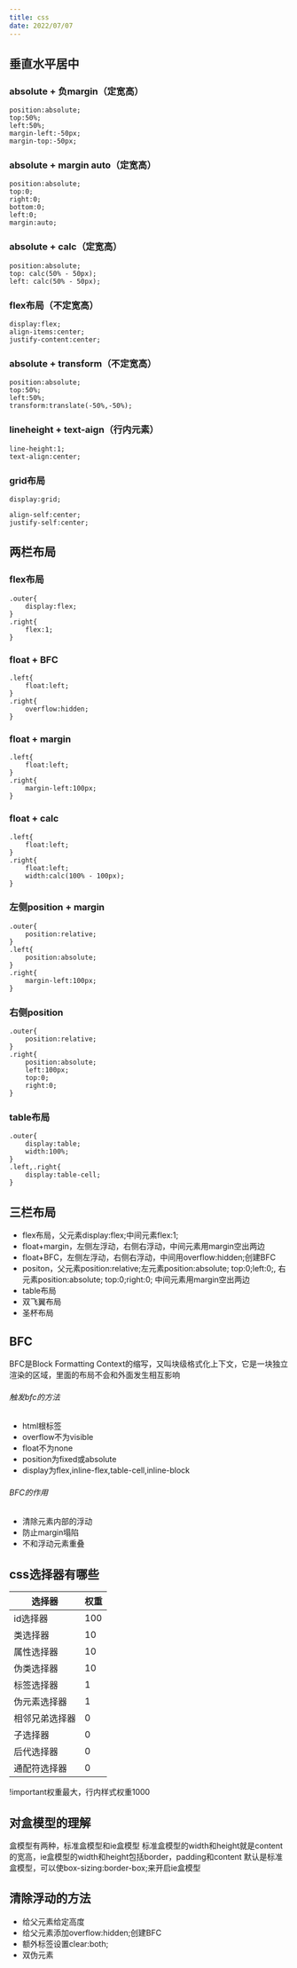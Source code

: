 ```yaml
---
title: css
date: 2022/07/07
---
```


## 垂直水平居中
### absolute + 负margin（定宽高）
```
position:absolute;
top:50%;
left:50%;
margin-left:-50px;
margin-top:-50px;
```
### absolute + margin auto（定宽高）
```
position:absolute;
top:0;
right:0;
bottom:0;
left:0;
margin:auto;
```
### absolute + calc（定宽高）
```
position:absolute;
top: calc(50% - 50px);
left: calc(50% - 50px);
```
### flex布局（不定宽高）
```
display:flex;
align-items:center;
justify-content:center;
```
### absolute + transform（不定宽高）
```
position:absolute;
top:50%;
left:50%;
transform:translate(-50%,-50%);
```
### lineheight + text-aign（行内元素）
```
line-height:1;
text-align:center;
```
### grid布局
```
display:grid;

align-self:center;
justify-self:center;
```

## 两栏布局
### flex布局
```
.outer{
    display:flex;
}
.right{
    flex:1;
}
```
### float + BFC
```
.left{
    float:left;
}
.right{
    overflow:hidden;
}
```
### float + margin
```
.left{
    float:left;
}
.right{
    margin-left:100px;
}
```
### float + calc
```
.left{
    float:left;
}
.right{
    float:left;
    width:calc(100% - 100px);
}
```
### 左侧position + margin
```
.outer{
    position:relative;
}
.left{
    position:absolute;
}
.right{
    margin-left:100px;
}
```
### 右侧position
```
.outer{
    position:relative;
}
.right{
    position:absolute;
    left:100px;
    top:0;
    right:0;
}
```
### table布局
```
.outer{
    display:table;
    width:100%;
}
.left,.right{
    display:table-cell;
}
```
## 三栏布局
- flex布局，父元素display:flex;中间元素flex:1;
- float+margin，左侧左浮动，右侧右浮动，中间元素用margin空出两边
- float+BFC，左侧左浮动，右侧右浮动，中间用overflow:hidden;创建BFC
- positon，父元素position:relative;左元素position:absolute; top:0;left:0;, 右元素position:absolute; top:0;right:0; 中间元素用margin空出两边
- table布局
- 双飞翼布局
- 圣杯布局

## BFC
BFC是Block Formatting Context的缩写，又叫块级格式化上下文，它是一块独立渲染的区域，里面的布局不会和外面发生相互影响

###### 触发bfc的方法
- html根标签
- overflow不为visible
- float不为none
- position为fixed或absolute
- display为flex,inline-flex,table-cell,inline-block

###### BFC的作用
- 清除元素内部的浮动
- 防止margin塌陷
- 不和浮动元素重叠

## css选择器有哪些

| 选择器 | 权重 |
| --- | --- |
| id选择器 | 100 |
| 类选择器 | 10 |
| 属性选择器 | 10 |
| 伪类选择器 | 10 |
| 标签选择器 | 1 |
| 伪元素选择器 | 1 |
| 相邻兄弟选择器 | 0 |
| 子选择器 | 0 |
| 后代选择器 | 0 |
| 通配符选择器 | 0 |

!important权重最大，行内样式权重1000

## 对盒模型的理解
盒模型有两种，标准盒模型和ie盒模型
标准盒模型的width和height就是content的宽高，ie盒模型的width和height包括border，padding和content
默认是标准盒模型，可以使box-sizing:border-box;来开启ie盒模型

## 清除浮动的方法
- 给父元素给定高度
- 给父元素添加overflow:hidden;创建BFC
- 额外标签设置clear:both;
- 双伪元素



